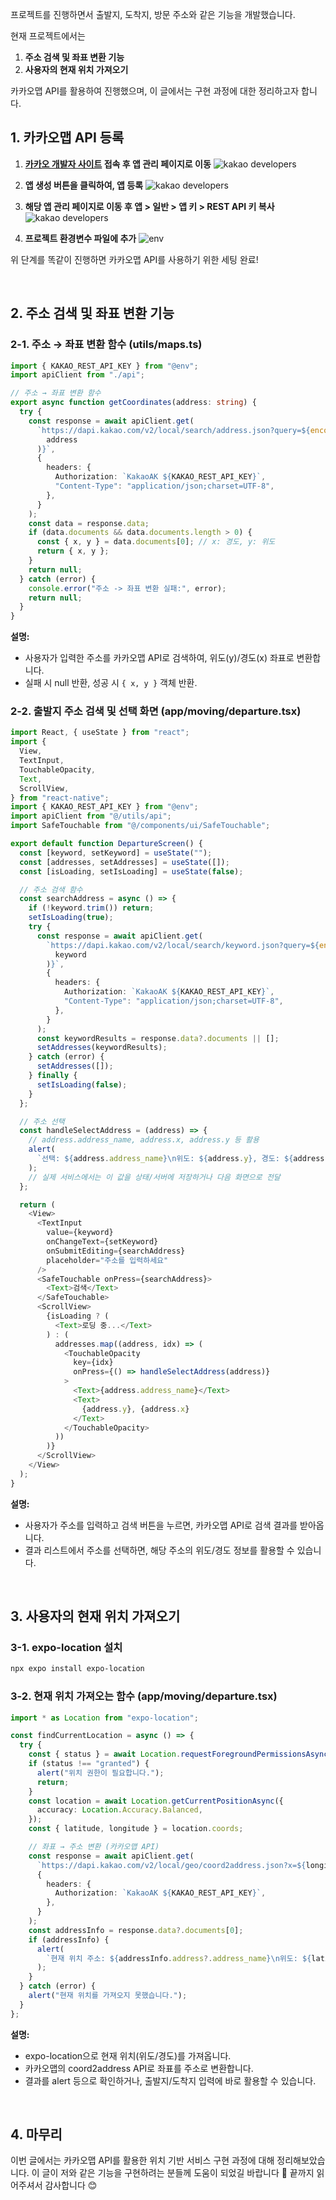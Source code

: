 프로젝트를 진행하면서 출발지, 도착지, 방문 주소와 같은 기능을 개발했습니다.

현재 프로젝트에서는

1. **주소 검색 및 좌표 변환 기능**
2. **사용자의 현재 위치 가져오기**

카카오맵 API를 활용하여 진행했으며, 이 글에서는 구현 과정에 대한 정리하고자 합니다.

## 1. 카카오맵 API 등록

1. **[카카오 개발자 사이트](https://developers.kakao.com/) 접속 후 앱 관리 페이지로 이동**
   ![kakao developers](https://velog.velcdn.com/images/kimtaekjun/post/5ad7d53c-ffc1-4947-984d-2134cce2e91b/image.png)

2. **앱 생성 버튼을 클릭하여, 앱 등록**
   ![kakao developers](https://velog.velcdn.com/images/kimtaekjun/post/b8df3fbc-09e9-4b22-9e66-04995b3492c8/image.png)

3. **해당 앱 관리 페이지로 이동 후 앱 > 일반 > 앱 키 > REST API 키 복사**
   ![kakao developers](https://velog.velcdn.com/images/kimtaekjun/post/2039a7e6-0f0a-4691-81b3-14c1f2a51f40/image.png)

4. **프로젝트 환경변수 파일에 추가**
   ![env](https://velog.velcdn.com/images/kimtaekjun/post/4ebf50e5-2591-4122-b6a4-40669e6d9413/image.png)

위 단계를 똑같이 진행하면 카카오맵 API를 사용하기 위한 세팅 완료!

<br>

## 2. 주소 검색 및 좌표 변환 기능

### 2-1. 주소 → 좌표 변환 함수 (utils/maps.ts)

```typescript
import { KAKAO_REST_API_KEY } from "@env";
import apiClient from "./api";

// 주소 → 좌표 변환 함수
export async function getCoordinates(address: string) {
  try {
    const response = await apiClient.get(
      `https://dapi.kakao.com/v2/local/search/address.json?query=${encodeURIComponent(
        address
      )}`,
      {
        headers: {
          Authorization: `KakaoAK ${KAKAO_REST_API_KEY}`,
          "Content-Type": "application/json;charset=UTF-8",
        },
      }
    );
    const data = response.data;
    if (data.documents && data.documents.length > 0) {
      const { x, y } = data.documents[0]; // x: 경도, y: 위도
      return { x, y };
    }
    return null;
  } catch (error) {
    console.error("주소 -> 좌표 변환 실패:", error);
    return null;
  }
}
```

**설명:**

- 사용자가 입력한 주소를 카카오맵 API로 검색하여, 위도(y)/경도(x) 좌표로 변환합니다.
- 실패 시 null 반환, 성공 시 `{ x, y }` 객체 반환.

### 2-2. 출발지 주소 검색 및 선택 화면 (app/moving/departure.tsx)

```typescript
import React, { useState } from "react";
import {
  View,
  TextInput,
  TouchableOpacity,
  Text,
  ScrollView,
} from "react-native";
import { KAKAO_REST_API_KEY } from "@env";
import apiClient from "@/utils/api";
import SafeTouchable from "@/components/ui/SafeTouchable";

export default function DepartureScreen() {
  const [keyword, setKeyword] = useState("");
  const [addresses, setAddresses] = useState([]);
  const [isLoading, setIsLoading] = useState(false);

  // 주소 검색 함수
  const searchAddress = async () => {
    if (!keyword.trim()) return;
    setIsLoading(true);
    try {
      const response = await apiClient.get(
        `https://dapi.kakao.com/v2/local/search/keyword.json?query=${encodeURIComponent(
          keyword
        )}`,
        {
          headers: {
            Authorization: `KakaoAK ${KAKAO_REST_API_KEY}`,
            "Content-Type": "application/json;charset=UTF-8",
          },
        }
      );
      const keywordResults = response.data?.documents || [];
      setAddresses(keywordResults);
    } catch (error) {
      setAddresses([]);
    } finally {
      setIsLoading(false);
    }
  };

  // 주소 선택
  const handleSelectAddress = (address) => {
    // address.address_name, address.x, address.y 등 활용
    alert(
      `선택: ${address.address_name}\n위도: ${address.y}, 경도: ${address.x}`
    );
    // 실제 서비스에서는 이 값을 상태/서버에 저장하거나 다음 화면으로 전달
  };

  return (
    <View>
      <TextInput
        value={keyword}
        onChangeText={setKeyword}
        onSubmitEditing={searchAddress}
        placeholder="주소를 입력하세요"
      />
      <SafeTouchable onPress={searchAddress}>
        <Text>검색</Text>
      </SafeTouchable>
      <ScrollView>
        {isLoading ? (
          <Text>로딩 중...</Text>
        ) : (
          addresses.map((address, idx) => (
            <TouchableOpacity
              key={idx}
              onPress={() => handleSelectAddress(address)}
            >
              <Text>{address.address_name}</Text>
              <Text>
                {address.y}, {address.x}
              </Text>
            </TouchableOpacity>
          ))
        )}
      </ScrollView>
    </View>
  );
}
```

**설명:**

- 사용자가 주소를 입력하고 검색 버튼을 누르면, 카카오맵 API로 검색 결과를 받아옵니다.
- 결과 리스트에서 주소를 선택하면, 해당 주소의 위도/경도 정보를 활용할 수 있습니다.

<br>

## 3. 사용자의 현재 위치 가져오기

### 3-1. expo-location 설치

```bash
npx expo install expo-location
```

### 3-2. 현재 위치 가져오는 함수 (app/moving/departure.tsx)

```typescript
import * as Location from "expo-location";

const findCurrentLocation = async () => {
  try {
    const { status } = await Location.requestForegroundPermissionsAsync();
    if (status !== "granted") {
      alert("위치 권한이 필요합니다.");
      return;
    }
    const location = await Location.getCurrentPositionAsync({
      accuracy: Location.Accuracy.Balanced,
    });
    const { latitude, longitude } = location.coords;

    // 좌표 → 주소 변환 (카카오맵 API)
    const response = await apiClient.get(
      `https://dapi.kakao.com/v2/local/geo/coord2address.json?x=${longitude}&y=${latitude}&input_coord=WGS84`,
      {
        headers: {
          Authorization: `KakaoAK ${KAKAO_REST_API_KEY}`,
        },
      }
    );
    const addressInfo = response.data?.documents[0];
    if (addressInfo) {
      alert(
        `현재 위치 주소: ${addressInfo.address?.address_name}\n위도: ${latitude}, 경도: ${longitude}`
      );
    }
  } catch (error) {
    alert("현재 위치를 가져오지 못했습니다.");
  }
};
```

**설명:**

- expo-location으로 현재 위치(위도/경도)를 가져옵니다.
- 카카오맵의 coord2address API로 좌표를 주소로 변환합니다.
- 결과를 alert 등으로 확인하거나, 출발지/도착지 입력에 바로 활용할 수 있습니다.

<br>

## 4. 마무리

이번 글에서는 카카오맵 API를 활용한 위치 기반 서비스 구현 과정에 대해 정리해보았습니다.
이 글이 저와 같은 기능을 구현하려는 분들께 도움이 되었길 바랍니다 🙌
끝까지 읽어주셔서 감사합니다 😊
